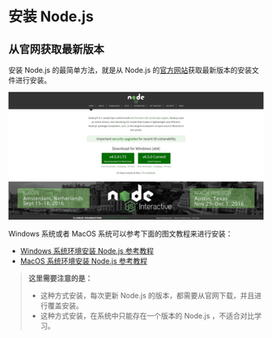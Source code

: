 # 安装 Node.js

## 从官网获取最新版本

安装 Node.js 的最简单方法，就是从 Node.js 的[官方网站](https://nodejs.org/en/)获取最新版本的安装文件进行安装。

![Node.js 的官方网站](nodejs-official-website.png)

Windows 系统或者 MacOS 系统可以参考下面的图文教程来进行安装：

- [Windows 系统环境安装 Node.js 参考教程](windows-system-environment-installation-nodejs.md)
- [MacOS 系统环境安装 Node.js 参考教程](macos-system-environment-installation-nodejs.md)

> **这里需要注意的是：**
> 
> - 这种方式安装，每次更新 Node.js 的版本，都需要从官网下载，并且进行覆盖安装。
> - 这种方式安装，在系统中只能存在一个版本的 Node.js ，不适合对比学习。

